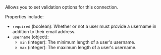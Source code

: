 Allows you to set validation options for this connection.

Properties include:

- `required` (boolean): Whether or not a user must provide a username in addition to their email address.
- `username` (object):
  - `min` (integer): The minimum length of a user's username. 
  - `max` (integer): The maximum length of a user's username.
